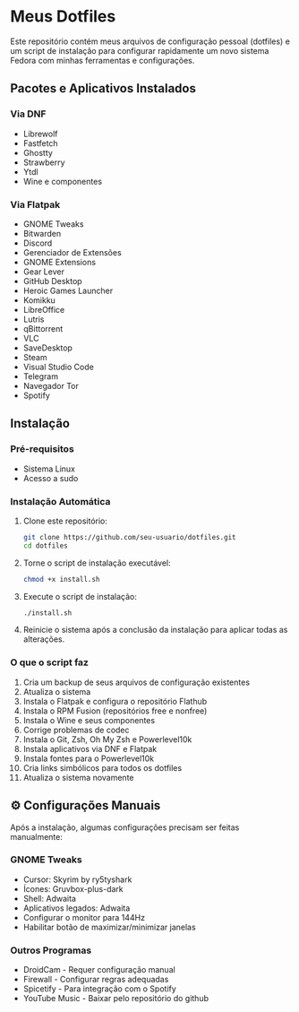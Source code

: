 # Meus Dotfiles

Este repositório contém meus arquivos de configuração pessoal (dotfiles) e um script de instalação para configurar rapidamente um novo sistema Fedora com minhas ferramentas e configurações.

##  Pacotes e Aplicativos Instalados

### Via DNF
- Librewolf
- Fastfetch
- Ghostty
- Strawberry
- Ytdl
- Wine e componentes

### Via Flatpak
- GNOME Tweaks
- Bitwarden
- Discord
- Gerenciador de Extensões
- GNOME Extensions
- Gear Lever
- GitHub Desktop
- Heroic Games Launcher
- Komikku
- LibreOffice
- Lutris
- qBittorrent
- VLC
- SaveDesktop
- Steam
- Visual Studio Code
- Telegram
- Navegador Tor
- Spotify

##  Instalação

### Pré-requisitos

- Sistema Linux
- Acesso a sudo

### Instalação Automática

1. Clone este repositório:
   ```bash
   git clone https://github.com/seu-usuario/dotfiles.git
   cd dotfiles
   ```

2. Torne o script de instalação executável:
   ```bash
   chmod +x install.sh
   ```

3. Execute o script de instalação:
   ```bash
   ./install.sh
   ```

4. Reinicie o sistema após a conclusão da instalação para aplicar todas as alterações.

### O que o script faz

1. Cria um backup de seus arquivos de configuração existentes
2. Atualiza o sistema
3. Instala o Flatpak e configura o repositório Flathub
4. Instala o RPM Fusion (repositórios free e nonfree)
5. Instala o Wine e seus componentes
6. Corrige problemas de codec
7. Instala o Git, Zsh, Oh My Zsh e Powerlevel10k
8. Instala aplicativos via DNF e Flatpak
9. Instala fontes para o Powerlevel10k
10. Cria links simbólicos para todos os dotfiles
11. Atualiza o sistema novamente

## ⚙️ Configurações Manuais

Após a instalação, algumas configurações precisam ser feitas manualmente:

### GNOME Tweaks
- Cursor: Skyrim by ry5tyshark
- Ícones: Gruvbox-plus-dark
- Shell: Adwaita
- Aplicativos legados: Adwaita
- Configurar o monitor para 144Hz
- Habilitar botão de maximizar/minimizar janelas

### Outros Programas
- DroidCam - Requer configuração manual
- Firewall - Configurar regras adequadas
- Spicetify - Para integração com o Spotify
- YouTube Music - Baixar pelo repositório do github
